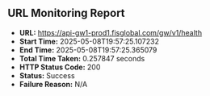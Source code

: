 ## URL Monitoring Report

- **URL:** https://api-gw1-prod1.fisglobal.com/gw/v1/health
- **Start Time:** 2025-05-08T19:57:25.107232
- **End Time:** 2025-05-08T19:57:25.365079
- **Total Time Taken:** 0.257847 seconds
- **HTTP Status Code:** 200
- **Status:** Success
- **Failure Reason:** N/A
